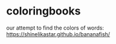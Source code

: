 # coloringbooks

our attempt to find the colors of words: https://shinelikastar.github.io/bananafish/
